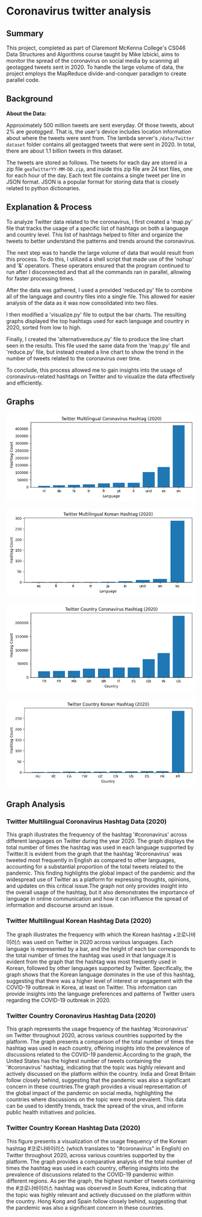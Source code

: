 # Coronavirus twitter analysis

## Summary
This project, completed as part of Claremont McKenna College's CS046 Data Structures and Algorithms course taught by Mike Izbicki, aims to monitor the spread of the coronavirus on social media by scanning all geotagged tweets sent in 2020. To handle the large volume of data, the project employs the MapReduce divide-and-conquer paradigm to create parallel code.

## Background

**About the Data:**

Approximately 500 million tweets are sent everyday.
Of those tweets, about 2% are *geotagged*.
That is, the user's device includes location information about where the tweets were sent from.
The lambda server's `/data/Twitter dataset` folder contains all geotagged tweets that were sent in 2020.
In total, there are about 1.1 billion tweets in this dataset.

The tweets are stored as follows.
The tweets for each day are stored in a zip file `geoTwitterYY-MM-DD.zip`,
and inside this zip file are 24 text files, one for each hour of the day.
Each text file contains a single tweet per line in JSON format.
JSON is a popular format for storing data that is closely related to python dictionaries.

## Explanation & Process

To analyze Twitter data related to the coronavirus, I first created a 'map.py' file that tracks the usage of a specific list of hashtags on both a language and country level. This list of hashtags helped to filter and organize the tweets to better understand the patterns and trends around the coronavirus.

The next step was to handle the large volume of data that would result from this process. To do this, I utilized a shell script that made use of the 'nohup' and '&' operators. These operators ensured that the program continued to run after I disconnected and that all the commands ran in parallel, allowing for faster processing times.

After the data was gathered, I used a provided 'reduced.py' file to combine all of the language and country files into a single file. This allowed for easier analysis of the data as it was now consolidated into two files.

I then modified a 'visualize.py' file to output the bar charts. The resulting graphs displayed the top hashtags used for each language and country in 2020, sorted from low to high.

Finally, I created the 'alternativereduce.py' file to produce the line chart seen in the results. This file used the same data from the 'map.py' file and 'reduce.py' file, but instead created a line chart to show the trend in the number of tweets related to the coronavirus over time.

To conclude, this process allowed me to gain insights into the usage of coronavirus-related hashtags on Twitter and to visualize the data effectively and efficiently. 

## Graphs

![Twitter Multilingual Coronavirus Hashtag Data (2020)](twitter_coronavirus_barchart_lang.png)

![Twitter Multilingual Korean Hashtag Data (2020)](twitter_korean_barchart_lang.png)

![Twitter Country Coronavirus Hashtag Data (2020)](twitter_coronavirus_barchart_country.png)

![Twitter Country Korean Hashtag Data (2020)](twitter_korean_barchart_country.png)

## Graph Analysis

### Twitter Multilingual Coronavirus Hashtag Data (2020)

This graph illustrates the frequency of the hashtag '#coronavirus' across different languages on Twitter during the year 2020. The graph displays the total number of times the hashtag was used in each language supported by Twitter.It is evident from the graph that the hashtag '#coronavirus' was tweeted most frequently in English as compared to other languages, accounting for a substantial proportion of the total tweets related to the pandemic. This finding highlights the global impact of the pandemic and the widespread use of Twitter as a platform for expressing thoughts, opinions, and updates on this critical issue.The graph not only provides insight into the overall usage of the hashtag, but it also demonstrates the importance of language in online communication and how it can influence the spread of information and discourse around an issue.

### Twitter Multilingual Korean Hashtag Data (2020)

The graph illustrates the frequency with which the Korean hashtag +코로나바이러스 was used on Twitter in 2020 across various languages. Each language is represented by a bar, and the height of each bar corresponds to the total number of times the hashtag was used in that language.It is evident from the graph that the hashtag was most frequently used in Korean, followed by other languages supported by Twitter. Specifically, the graph shows that the Korean language dominates in the use of this hashtag, suggesting that there was a higher level of interest or engagement with the COVID-19 outbreak in Korea, at least on Twitter. This information can provide insights into the language preferences and patterns of Twitter users regarding the COVID-19 outbreak in 2020.

### Twitter Country Coronavirus Hashtag Data (2020)

This graph represents the usage frequency of the hashtag '#coronavirus' on Twitter throughout 2020, across various countries supported by the platform. The graph presents a comparison of the total number of times the hashtag was used in each country, offering insights into the prevalence of discussions related to the COVID-19 pandemic.According to the graph, the United States has the highest number of tweets containing the '#coronavirus' hashtag, indicating that the topic was highly relevant and actively discussed on the platform within the country. India and Great Britain follow closely behind, suggesting that the pandemic was also a significant concern in these countries.The graph provides a visual representation of the global impact of the pandemic on social media, highlighting the countries where discussions on the topic were most prevalent. This data can be used to identify trends, track the spread of the virus, and inform public health initiatives and policies.

### Twitter Country Korean Hashtag Data (2020)

This figure presents a visualization of the usage frequency of the Korean hashtag #코로나바이러스 (which translates to "#coronavirus" in English) on Twitter throughout 2020, across various countries supported by the platform. The graph provides a comparative analysis of the total number of times the hashtag was used in each country, offering insights into the prevalence of discussions related to the COVID-19 pandemic within different regions. As per the graph, the highest number of tweets containing the #코로나바이러스 hashtag was observed in South Korea, indicating that the topic was highly relevant and actively discussed on the platform within the country. Hong Kong and Spain follow closely behind, suggesting that the pandemic was also a significant concern in these countries.
  
